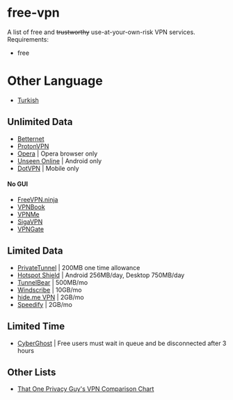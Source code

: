 # free-vpn
A list of free and ~~trustworthy~~ use-at-your-own-risk VPN services. Requirements:

- free

# Other Language

- [Turkish](/README%20Turkish.md)


## Unlimited Data

- [Betternet](https://www.betternet.co/)
- [ProtonVPN](https://protonvpn.com/free-vpn)
- [Opera](https://www.opera.com/features/free-vpn) | Opera browser only
- [Unseen Online](https://www.unseen.online/) | Android only
- [DotVPN](https://dotvpn.com/en/) | Mobile only

#### No GUI

- [FreeVPN.ninja](https://freevpn.ninja/)
- [VPNBook](https://www.vpnbook.com/)
- [VPNMe](https://www.vpnme.me/)
- [SigaVPN](https://sigavpn.com/)
- [VPNGate](https://www.vpngate.net/en/)

## Limited Data

- [PrivateTunnel](https://www.privatetunnel.com/) | 200MB one time allowance
- [Hotspot Shield](https://www.hotspotshield.com/) | Android 256MB/day, Desktop 750MB/day
- [TunnelBear](https://www.tunnelbear.com/) | 500MB/mo
- [Windscribe](https://windscribe.com/) | 10GB/mo
- [hide.me VPN](https://hide.me/) | 2GB/mo
- [Speedify](https://speedify.com/) | 2GB/mo

## Limited Time

- [CyberGhost](https://www.cyberghostvpn.com/en_us) | Free users must wait in queue and be disconnected after 3 hours

## Other Lists

- [That One Privacy Guy's VPN Comparison Chart](https://docs.google.com/spreadsheets/d/1L72gHJ5bTq0Djljz0P-NCAaURrXwsR1MsLpVmAt3bwg)
